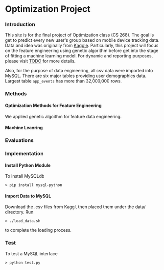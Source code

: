 # Optimization Project



### Introduction
This site is for the final project of Optimization class (CS 268). The goal is get to predict every new user's group based on mobile device tracking data. Data and idea was originally from [Kaggle](https://www.kaggle.com/c/talkingdata-mobile-user-demographics). Particularly, this project will focus on the feature engineering using genetic algorithm before get into the stage of fitting a machine learning model. For dynamic and reporting purposes, please visit [TODO]() for more details.

Also, for the purpose of data engineering, all csv data were imported into MySQL. There are six major tables providing user demographics data. Largest table `app_events` has more than 32,000,000 rows. 


### Methods

#### Optimization Methods for Feature Engineering
We applied genetic algoithm for feature data engineering. 

#### Machine Leanring

### Evaluations



### Implementation

#### Install Python Module
To install MySQLdb
```
> pip install mysql-python
```

#### Import Data to MySQL
Download the .csv files from Kaggl, then placed them under the data/ directory. Run
```
> ./load_data.sh
```
to complete the loading process. 

### Test

To test a MySQL interface
```
> python test.py
```

